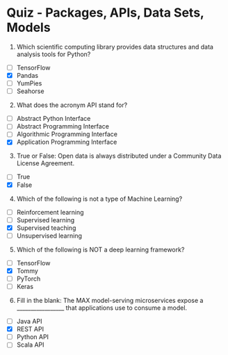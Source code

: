 # Quiz - Packages, APIs, Data Sets, Models

1. Which scientific computing library provides data structures and data analysis tools for Python?
- [ ] TensorFlow
- [x] Pandas
- [ ] YumPies
- [ ] Seahorse

2. What does the acronym API stand for?
- [ ] Abstract Python Interface
- [ ] Abstract Programming Interface
- [ ] Algorithmic Programming Interface
- [x] Application Programming Interface

3. True or False: Open data is always distributed under a Community Data License Agreement.
- [ ] True 
- [x] False

4. Which of the following is not a type of Machine Learning?
- [ ] Reinforcement learning
- [ ] Supervised learning
- [x] Supervised teaching
- [ ] Unsupervised learning

5. Which of the following is NOT a deep learning framework?
- [ ] TensorFlow
- [x] Tommy
- [ ] PyTorch
- [ ] Keras

6. Fill in the blank: The MAX model-serving microservices expose a _________________ that applications use to consume a model.
- [ ] Java API
- [x] REST API
- [ ] Python API
- [ ] Scala API

